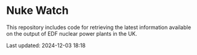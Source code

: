 # Nuke Watch

This repository includes code for retrieving the latest information available on the output of EDF nuclear power plants in the UK.

Last updated: 2024-12-03 18:18